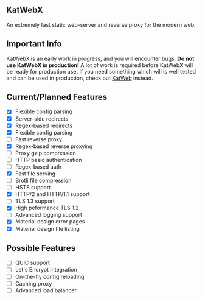 ## KatWebX
An extremely fast static web-server and reverse proxy for the modern web.

## Important Info 
KatWebX is an early work in progress, and you will encounter bugs. **Do not use KatWebX in production!** A lot of work is required before KatWebX will be ready for production use. If you need something which will is well tested and can be used in production, check out [KatWeb](https://github.com/kittyhacker101/KatWeb) instead.

## Current/Planned Features
- [x] Flexible config parsing
- [x] Server-side redirects
- [x] Regex-based redirects
- [x] Flexible config parsing
- [ ] Fast reverse proxy
- [x] Regex-based reverse proxying
- [ ] Proxy gzip compression
- [ ] HTTP basic authentication
- [ ] Regex-based auth
- [x] Fast file serving
- [ ] Brotli file compression
- [ ] HSTS support
- [x] HTTP/2 and HTTP/1.1 support
- [ ] TLS 1.3 support
- [x] High peformance TLS 1.2
- [ ] Advanced logging support
- [x] Material design error pages
- [x] Material design file listing

## Possible Features
- [ ] QUIC support
- [ ] Let's Encrypt integration
- [ ] On-the-fly config reloading
- [ ] Caching proxy
- [ ] Advanced load balancer
